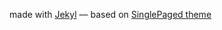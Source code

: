 made with [Jekyl](http://jekyllrb.com/) 
&mdash; 
based on [SinglePaged theme](https://github.com/t413/SinglePaged)


